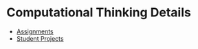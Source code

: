 # Computational Thinking Details

* [Assignments](./ct-assignments)
* [Student Projects](./ct-projects)